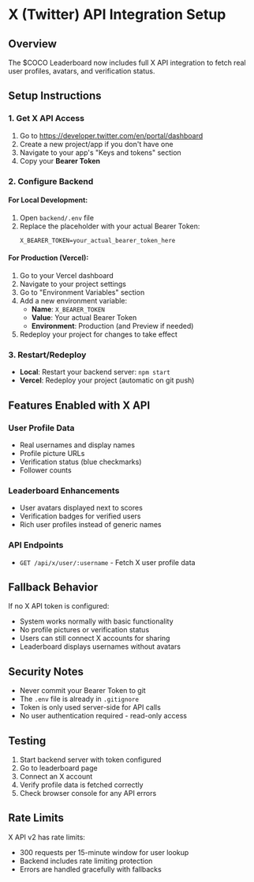 # X (Twitter) API Integration Setup

## Overview
The $COCO Leaderboard now includes full X API integration to fetch real user profiles, avatars, and verification status.

## Setup Instructions

### 1. Get X API Access
1. Go to https://developer.twitter.com/en/portal/dashboard
2. Create a new project/app if you don't have one
3. Navigate to your app's "Keys and tokens" section
4. Copy your **Bearer Token**

### 2. Configure Backend

#### For Local Development:
1. Open `backend/.env` file
2. Replace the placeholder with your actual Bearer Token:
   ```
   X_BEARER_TOKEN=your_actual_bearer_token_here
   ```

#### For Production (Vercel):
1. Go to your Vercel dashboard
2. Navigate to your project settings
3. Go to "Environment Variables" section
4. Add a new environment variable:
   - **Name**: `X_BEARER_TOKEN`
   - **Value**: Your actual Bearer Token
   - **Environment**: Production (and Preview if needed)
5. Redeploy your project for changes to take effect

### 3. Restart/Redeploy
- **Local**: Restart your backend server: `npm start`
- **Vercel**: Redeploy your project (automatic on git push)

## Features Enabled with X API

### User Profile Data
- Real usernames and display names
- Profile picture URLs
- Verification status (blue checkmarks)
- Follower counts

### Leaderboard Enhancements
- User avatars displayed next to scores
- Verification badges for verified users
- Rich user profiles instead of generic names

### API Endpoints
- `GET /api/x/user/:username` - Fetch X user profile data

## Fallback Behavior
If no X API token is configured:
- System works normally with basic functionality
- No profile pictures or verification status
- Users can still connect X accounts for sharing
- Leaderboard displays usernames without avatars

## Security Notes
- Never commit your Bearer Token to git
- The `.env` file is already in `.gitignore`
- Token is only used server-side for API calls
- No user authentication required - read-only access

## Testing
1. Start backend server with token configured
2. Go to leaderboard page
3. Connect an X account
4. Verify profile data is fetched correctly
5. Check browser console for any API errors

## Rate Limits
X API v2 has rate limits:
- 300 requests per 15-minute window for user lookup
- Backend includes rate limiting protection
- Errors are handled gracefully with fallbacks
